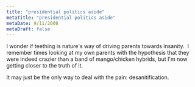 ```yaml
---
title: "presidential politics aside"
metaTitle: "presidential politics aside"
metaDate: 9/11/2008
metaDraft: false
---
```


I wonder if teething is nature's way of driving parents towards insanity.  I remember times looking at my own parents with the hypothesis that they were indeed crazier than a band of mango/chicken hybrids, but I'm now getting closer to the truth of it.  
  
It may just be the only way to deal with the pain: desanitification.